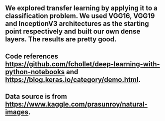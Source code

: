 ## We explored transfer learning by applying it to a classification problem. We used VGG16, VGG19 and InceptionV3 architectures as the starting point respectively and built our own dense layers. The results are pretty good. 

## Code references https://github.com/fchollet/deep-learning-with-python-notebooks and https://blog.keras.io/category/demo.html. 
## Data source is from https://www.kaggle.com/prasunroy/natural-images.
